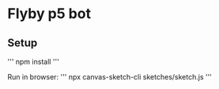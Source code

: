 # Flyby p5 bot

## Setup

'''
npm install
'''

Run in browser: 
'''
npx canvas-sketch-cli sketches/sketch.js
'''